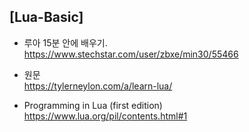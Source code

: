 ## [Lua-Basic]



- 루아 15분 안에 배우기.   
https://www.stechstar.com/user/zbxe/min30/55466

- 원문   
https://tylerneylon.com/a/learn-lua/



- Programming in Lua (first edition)  
https://www.lua.org/pil/contents.html#1

